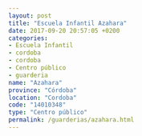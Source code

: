 ```yaml
---
layout: post
title: "Escuela Infantil Azahara"
date: 2017-09-20 20:57:05 +0200
categories:
- Escuela Infantil
- cordoba
- cordoba
- Centro público
- guarderia
name: "Azahara"
province: "Córdoba"
location: "Cordoba"
code: "14010348"
type: "Centro público"
permalink: /guarderias/azahara.html
---
```

